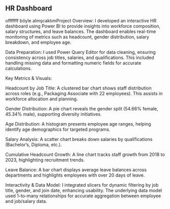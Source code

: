 ## HR Dashboard 
offfffff böyle almşcaktımProject Overview: I developed an interactive HR dashboard using Power BI to provide insights into workforce composition, salary structures, and leave balances. The dashboard enables real-time monitoring of metrics such as headcount, gender distribution, salary breakdown, and employee age.

Data Preparation: I used Power Query Editor for data cleaning, ensuring consistency across job titles, salaries, and qualifications. This included handling missing data and formatting numeric fields for accurate calculations.

Key Metrics & Visuals:

Headcount by Job Title: A clustered bar chart shows staff distribution across roles (e.g., Packaging Associate with 22 employees). This assists in workforce allocation and planning.

Gender Distribution: A pie chart reveals the gender split (54.66% female, 45.34% male), supporting diversity initiatives.

Age Distribution: A histogram presents employee age ranges, helping identify age demographics for targeted programs.

Salary Analysis: A scatter chart breaks down salaries by qualifications (Bachelor’s, Diploma, etc.).

Cumulative Headcount Growth: A line chart tracks staff growth from 2018 to 2023, highlighting recruitment trends.

Leave Balance: A bar chart displays average leave balances across departments and highlights employees with over 20 days of leave.

Interactivity & Data Model: I integrated slicers for dynamic filtering by job title, gender, and join date, enhancing usability. The underlying data model used 1-to-many relationships for accurate aggregation between employee and job/salary data.
